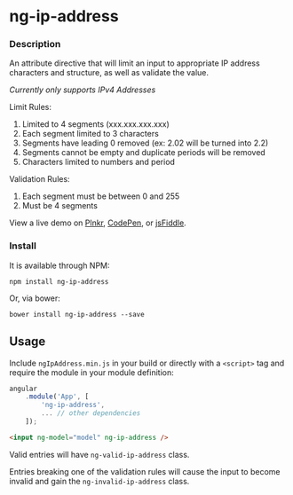 # ng-ip-address

### Description

An attribute directive that will limit an input to appropriate IP address characters and structure, as well as validate
the value.

*Currently only supports IPv4 Addresses*

Limit Rules:

1. Limited to 4 segments (xxx.xxx.xxx.xxx)
2. Each segment limited to 3 characters
3. Segments have leading 0 removed (ex: 2.02 will be turned into 2.2)
4. Segments cannot be empty and duplicate periods will be removed
5. Characters limited to numbers and period

Validation Rules:

1. Each segment must be between 0 and 255
2. Must be 4 segments

View a live demo on [Plnkr][plnkr-url], [CodePen][codepen-url], or [jsFiddle][jsfiddle-url].


### Install

It is available through NPM:

```text
npm install ng-ip-address
```

Or, via bower:

```text
bower install ng-ip-address --save
```

## Usage

Include `ngIpAddress.min.js` in your build or directly with a `<script>` tag and require the module in your module definition:

```js
angular  
    .module('App', [  
        'ng-ip-address',
        ... // other dependencies  
    ]);
```

```html
<input ng-model="model" ng-ip-address />
```

Valid entries will have `ng-valid-ip-address` class.

Entries breaking one of the validation rules will cause the input to become invalid and gain the `ng-invalid-ip-address` class.

[plnkr-url]: http://plnkr.co/edit/7n2muGs78kXqIx7MHB7E?p=preview
[codepen-url]: http://codepen.io/ScottGullen/pen/Wxrywm
[jsfiddle-url]: https://jsfiddle.net/CautemocSg/dcdrgnnh/
